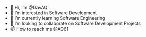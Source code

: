 - 👋 Hi, I’m @DavAQ
- 👀 I’m interested in Software Development
- 🌱 I’m currently learning Software Engineering
- 💞️ I’m looking to collaborate on Software Development Projects
- 📫 How to reach me @AQ61

<!---
DavAQ/DavAQ is a ✨ special ✨ repository because its `README.md` (this file) appears on your GitHub profile.
You can click the Preview link to take a look at your changes.
--->
